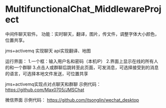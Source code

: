 # MultifunctionalChat_MiddlewareProject
中间件聊天软件。
功能：实时聊天，翻译，图片，传文件，调整字体大小颜色，位置共享。

jms+activemq 实现聊天
api实现翻译、地图

运行界面：
1.一个框：输入用户名和密码（本机IP）
2.界面上显示在线的所有人的和一个群聊
3.点击人或群聊后跳转至此页面，可发消息，可选择接受到的消息的语言，可选择本地文件发送，可位置共享

jms+activemq实现点对点聊天和群聊
示例代码：
https://github.com/Max0705/JMSChat

微信界面
示例代码：
https://github.com/itsonglin/wechat_desktop
